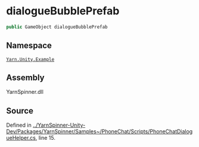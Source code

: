 # dialogueBubblePrefab

```csharp
public GameObject dialogueBubblePrefab
```

## Namespace

[`Yarn.Unity.Example`](../)

## Assembly

YarnSpinner.dll

## Source

Defined in [../YarnSpinner-Unity-Dev/Packages/YarnSpinner/Samples~/PhoneChat/Scripts/PhoneChatDialogueHelper.cs](https://github.com/YarnSpinnerTool/YarnSpinner-Unity//blob/develop/Samples~/PhoneChat/Scripts/PhoneChatDialogueHelper.cs#L15), line 15.

